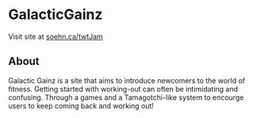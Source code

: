 # GalacticGainz

Visit site at [soehn.ca/twtJam](https://soehn.ca/twtJam)

## About
Galactic Gainz is a site that aims to introduce newcomers to the world of fitness.
Getting started with working-out can often be intimidating and confusing. Through a games and a Tamagotchi-like system to encourge users to keep coming back and working out!
